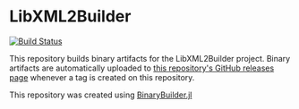 # LibXML2Builder

[![Build Status](https://travis-ci.org/hessammehr/LibXML2Builder.svg?branch=master)](https://travis-ci.org/hessammehr/LibXML2Builder)

This repository builds binary artifacts for the LibXML2Builder project. Binary artifacts are automatically uploaded to
[this repository's GitHub releases page](https://github.com/hessammehr/LibXML2Builder/releases) whenever a tag is created
on this repository.

This repository was created using [BinaryBuilder.jl](https://github.com/JuliaPackaging/BinaryBuilder.jl)
